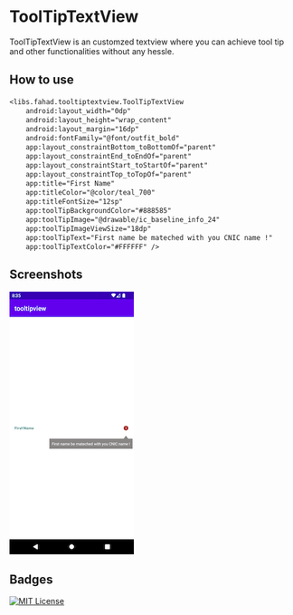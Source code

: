 
# ToolTipTextView

ToolTipTextView is an customzed textview where you can achieve tool tip and other functionalities without any hessle.


## How to use

    <libs.fahad.tooltiptextview.ToolTipTextView
        android:layout_width="0dp"
        android:layout_height="wrap_content"
        android:layout_margin="16dp"
        android:fontFamily="@font/outfit_bold"
        app:layout_constraintBottom_toBottomOf="parent"
        app:layout_constraintEnd_toEndOf="parent"
        app:layout_constraintStart_toStartOf="parent"
        app:layout_constraintTop_toTopOf="parent"
        app:title="First Name"
        app:titleColor="@color/teal_700"
        app:titleFontSize="12sp"
        app:toolTipBackgroundColor="#888585"
        app:toolTipImage="@drawable/ic_baseline_info_24"
        app:toolTipImageViewSize="18dp"
        app:toolTipText="First name be mateched with you CNIC name !"
        app:toolTipTextColor="#FFFFFF" />


## Screenshots

![App Screenshot ](https://github.com/profahad/toolTipTextView/blob/main/demo/Screenshot_1665934533.png?raw=true=600x200)


## Badges

[![MIT License](https://img.shields.io/badge/License-MIT-green.svg)](https://choosealicense.com/licenses/mit/)